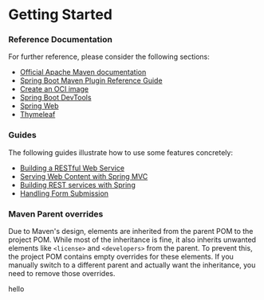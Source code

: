 # Getting Started

### Reference Documentation

For further reference, please consider the following sections:

-   [Official Apache Maven documentation](https://maven.apache.org/guides/index.html)
-   [Spring Boot Maven Plugin Reference Guide](https://docs.spring.io/spring-boot/3.4.3/maven-plugin)
-   [Create an OCI image](https://docs.spring.io/spring-boot/3.4.3/maven-plugin/build-image.html)
-   [Spring Boot DevTools](https://docs.spring.io/spring-boot/3.4.3/reference/using/devtools.html)
-   [Spring Web](https://docs.spring.io/spring-boot/3.4.3/reference/web/servlet.html)
-   [Thymeleaf](https://docs.spring.io/spring-boot/3.4.3/reference/web/servlet.html#web.servlet.spring-mvc.template-engines)

### Guides

The following guides illustrate how to use some features concretely:

-   [Building a RESTful Web Service](https://spring.io/guides/gs/rest-service/)
-   [Serving Web Content with Spring MVC](https://spring.io/guides/gs/serving-web-content/)
-   [Building REST services with Spring](https://spring.io/guides/tutorials/rest/)
-   [Handling Form Submission](https://spring.io/guides/gs/handling-form-submission/)

### Maven Parent overrides

Due to Maven's design, elements are inherited from the parent POM to the project POM.
While most of the inheritance is fine, it also inherits unwanted elements like `<license>` and `<developers>` from the parent.
To prevent this, the project POM contains empty overrides for these elements.
If you manually switch to a different parent and actually want the inheritance, you need to remove those overrides.

hello
